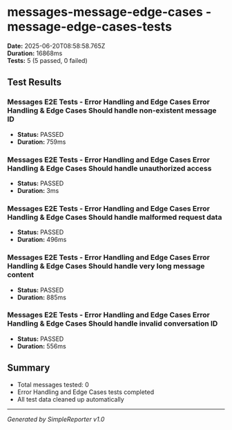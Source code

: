 # messages-message-edge-cases - message-edge-cases-tests

**Date:** 2025-06-20T08:58:58.765Z  
**Duration:** 16868ms  
**Tests:** 5 (5 passed, 0 failed)

## Test Results


### Messages E2E Tests - Error Handling and Edge Cases Error Handling & Edge Cases Should handle non-existent message ID
- **Status:** PASSED
- **Duration:** 759ms



### Messages E2E Tests - Error Handling and Edge Cases Error Handling & Edge Cases Should handle unauthorized access
- **Status:** PASSED
- **Duration:** 3ms



### Messages E2E Tests - Error Handling and Edge Cases Error Handling & Edge Cases Should handle malformed request data
- **Status:** PASSED
- **Duration:** 496ms



### Messages E2E Tests - Error Handling and Edge Cases Error Handling & Edge Cases Should handle very long message content
- **Status:** PASSED
- **Duration:** 885ms



### Messages E2E Tests - Error Handling and Edge Cases Error Handling & Edge Cases Should handle invalid conversation ID
- **Status:** PASSED
- **Duration:** 556ms



## Summary

- Total messages tested: 0
- Error Handling and Edge Cases tests completed
- All test data cleaned up automatically

---
*Generated by SimpleReporter v1.0*
